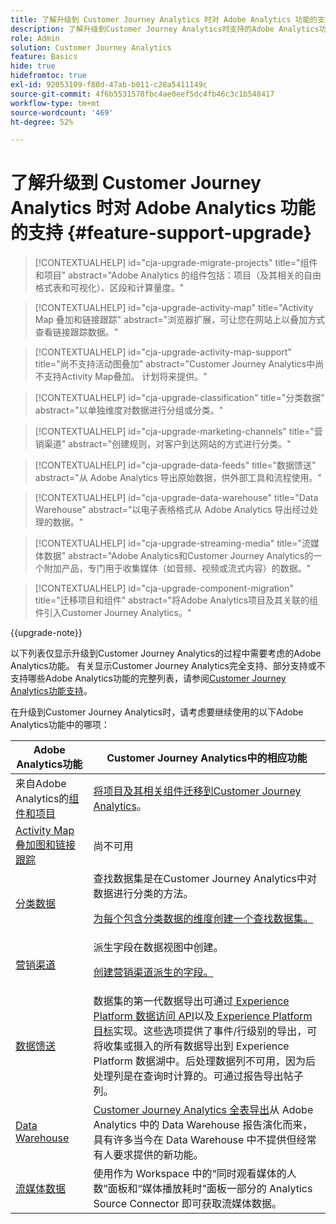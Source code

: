 ```yaml
---
title: 了解升级到 Customer Journey Analytics 时对 Adobe Analytics 功能的支持
description: 了解升级到Customer Journey Analytics时支持的Adobe Analytics功能
role: Admin
solution: Customer Journey Analytics
feature: Basics
hide: true
hidefromtoc: true
exl-id: 92053109-f80d-47ab-b011-c28a5411149c
source-git-commit: 4f6b5531578fbc4ae0eef5dc4fb46c3c1b548417
workflow-type: tm+mt
source-wordcount: '469'
ht-degree: 52%

---
```


# 了解升级到 Customer Journey Analytics 时对 Adobe Analytics 功能的支持 {#feature-support-upgrade}

<!-- markdownlint-disable MD034 -->

>[!CONTEXTUALHELP]
>id="cja-upgrade-migrate-projects"
>title="组件和项目"
>abstract="Adobe Analytics 的组件包括：项目（及其相关的自由格式表和可视化）、区段和计算量度。"

<!-- markdownlint-enable MD034 -->

<!-- markdownlint-disable MD034 -->

>[!CONTEXTUALHELP]
>id="cja-upgrade-activity-map"
>title="Activity Map 叠加和链接跟踪"
>abstract="浏览器扩展，可让您在网站上以叠加方式查看链接跟踪数据。"

<!-- markdownlint-enable MD034 -->

<!-- markdownlint-disable MD034 -->

>[!CONTEXTUALHELP]
>id="cja-upgrade-activity-map-support"
>title="尚不支持活动图叠加"
>abstract="Customer Journey Analytics中尚不支持Activity Map叠加。 计划将来提供。"

<!-- markdownlint-enable MD034 -->

<!-- markdownlint-disable MD034 -->

>[!CONTEXTUALHELP]
>id="cja-upgrade-classification"
>title="分类数据"
>abstract="以单独维度对数据进行分组或分类。"

<!-- markdownlint-enable MD034 -->

<!-- markdownlint-disable MD034 -->

>[!CONTEXTUALHELP]
>id="cja-upgrade-marketing-channels"
>title="营销渠道"
>abstract="创建规则，对客户到达网站的方式进行分类。"

<!-- markdownlint-enable MD034 -->

<!-- markdownlint-disable MD034 -->

>[!CONTEXTUALHELP]
>id="cja-upgrade-data-feeds"
>title="数据馈送"
>abstract="从 Adobe Analytics 导出原始数据，供外部工具和流程使用。"

<!-- markdownlint-enable MD034 -->

<!-- markdownlint-disable MD034 -->

>[!CONTEXTUALHELP]
>id="cja-upgrade-data-warehouse"
>title="Data Warehouse"
>abstract="以电子表格格式从 Adobe Analytics 导出经过处理的数据。"

<!-- markdownlint-enable MD034 -->

<!-- markdownlint-disable MD034 -->

>[!CONTEXTUALHELP]
>id="cja-upgrade-streaming-media"
>title="流媒体数据"
>abstract="Adobe Analytics和Customer Journey Analytics的一个附加产品，专门用于收集媒体（如音频、视频或流式内容）的数据。"

<!-- markdownlint-enable MD034 -->

<!-- markdownlint-disable MD034 -->

>[!CONTEXTUALHELP]
>id="cja-upgrade-component-migration"
>title="迁移项目和组件"
>abstract="将Adobe Analytics项目及其关联的组件引入Customer Journey Analytics。"

<!-- markdownlint-enable MD034 -->

{{upgrade-note}}

以下列表仅显示升级到Customer Journey Analytics的过程中需要考虑的Adobe Analytics功能。 有关显示Customer Journey Analytics完全支持、部分支持或不支持哪些Adobe Analytics功能的完整列表，请参阅[Customer Journey Analytics功能支持](/help/getting-started/aa-vs-cja/cja-aa.md)。

在升级到Customer Journey Analytics时，请考虑要继续使用的以下Adobe Analytics功能中的哪项：

| Adobe Analytics功能 | Customer Journey Analytics中的相应功能 |
|---------|----------|
| 来自Adobe Analytics的[组件和项目](https://experienceleague.adobe.com/en/docs/analytics/analyze/analysis-workspace/build-workspace-project/freeform-overview) | [将项目及其相关组件迁移到Customer Journey Analytics](https://experienceleague.adobe.com/en/docs/analytics/admin/admin-tools/component-migration/prepare-component-migration)。 |
| [Activity Map叠加图和链接跟踪](https://experienceleague.adobe.com/en/docs/analytics/analyze/activity-map/overview) | 尚不可用 |
| [分类数据](https://experienceleague.adobe.com/en/docs/analytics/components/classifications/c-classifications) | 查找数据集是在Customer Journey Analytics中对数据进行分类的方法。<p>[为每个包含分类数据的维度创建一个查找数据集。](/help/getting-started/cja-upgrade/cja-upgrade-dataset-lookup.md)</p> |
| [营销渠道](https://experienceleague.adobe.com/en/docs/analytics/components/marketing-channels/c-getting-started-mchannel) | 派生字段在数据视图中创建。 <p>[创建营销渠道派生的字段。](/help/getting-started/cja-upgrade/cja-upgrade-marketing-channel.md)</p> |
| [数据馈送](https://experienceleague.adobe.com/en/docs/analytics/export/analytics-data-feed/data-feed-overview) | 数据集的第一代数据导出可通过[ Experience Platform 数据访问 API](https://experienceleague.adobe.com/docs/experience-platform/data-access/api.html)以及[ Experience Platform 目标](https://experienceleague.adobe.com/docs/experience-platform/destinations/ui/activate/export-datasets.html)实现。这些选项提供了事件/行级别的导出，可将收集或摄入的所有数据导出到 Experience Platform 数据湖中。后处理数据列不可用，因为后处理列是在查询时计算的。可通过报告导出帖子列。 |
| [Data Warehouse](https://experienceleague.adobe.com/en/docs/analytics/export/data-warehouse/data-warehouse) | [Customer Journey Analytics 全表导出](/help/analysis-workspace/export/export-cloud.md)从 Adobe Analytics 中的 Data Warehouse 报告演化而来，具有许多当今在 Data Warehouse 中不提供但经常有人要求提供的新功能。 |
| [流媒体数据](https://experienceleague.adobe.com/zh-hans/docs/media-analytics/using/media-overview) | 使用作为 Workspace 中的“同时观看媒体的人数”面板和“媒体播放耗时”面板一部分的 Analytics Source Connector 即可获取流媒体数据。 |
